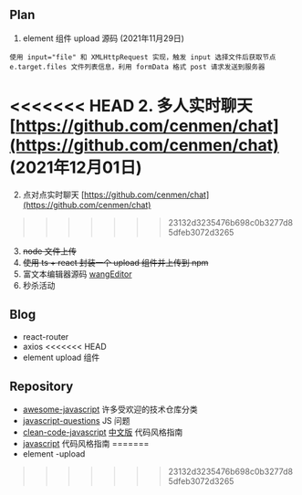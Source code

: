 ## Plan
1. element 组件 upload 源码  (2021年11月29日)
  ```
  使用 input="file" 和 XMLHttpRequest 实现，触发 input 选择文件后获取节点 e.target.files 文件列表信息，利用 formData 格式 post 请求发送到服务器
  ```
<<<<<<< HEAD
2. 多人实时聊天 [https://github.com/cenmen/chat](https://github.com/cenmen/chat) (2021年12月01日)
=======
2. 点对点实时聊天 [https://github.com/cenmen/chat](https://github.com/cenmen/chat)
>>>>>>> 23132d3235476b698c0b3277d85dfeb3072d3265
3. ~~node 文件上传~~
4. ~~使用 ts + react 封装一个 upload 组件并上传到 npm~~
5. 富文本编辑器源码 [wangEditor](https://github.com/wangeditor-team/wangEditor)
6. 秒杀活动

## Blog
 - react-router
 - axios
<<<<<<< HEAD
 - element upload 组件

## Repository
 - [awesome-javascript](https://github.com/sorrycc/awesome-javascript)  许多受欢迎的技术仓库分类
 - [javascript-questions](https://github.com/lydiahallie/javascript-questions) JS 问题
 - [clean-code-javascript](https://github.com/ryanmcdermott/clean-code-javascript) [中文版](https://github.com/beginor/clean-code-javascript) 代码风格指南
 - [javascript](https://github.com/airbnb/javascript) 代码风格指南
=======
 - element -upload
 
>>>>>>> 23132d3235476b698c0b3277d85dfeb3072d3265
